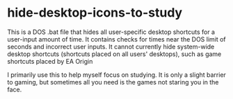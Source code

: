 # hide-desktop-icons-to-study
This is a DOS .bat file that hides all user-specific desktop shortcuts for a user-input amount of time. It contains checks for times near the DOS limit of seconds and incorrect user inputs.
It cannot currently hide system-wide desktop shortcuts (shortcuts placed on all users' desktops), such as game shortcuts placed by EA Origin

I primarily use this to help myself focus on studying. It is only a slight barrier to gaming, but sometimes all you need is the games not staring you in the face.
